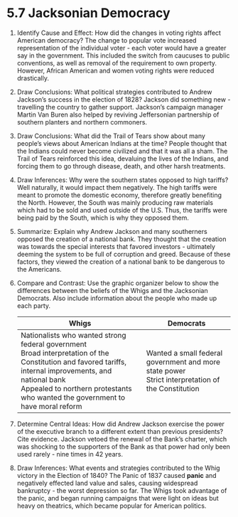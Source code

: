 # 5.7 Jacksonian Democracy

1. Identify Cause and Effect: How did the changes in voting rights affect American
   democracy?
   The change to popular vote increased representation of the individual voter - each voter would have a greater say in the government. This included the switch from caucuses to public conventions, as well as removal of the requirement to own property. However, African American and women voting rights were reduced drastically.
2. Draw Conclusions: What political strategies contributed to Andrew Jackson’s success in the
   election of 1828?
   Jackson did something new - travelling the country to gather support. Jackson’s campaign manager Martin Van Buren also helped by reviving Jeffersonian partnership of southern planters and northern commoners.
3. Draw Conclusions: What did the Trail of Tears show about many people’s views about
   American Indians at the time?
   People thought that the Indians could never become civilized and that it was all a sham. The Trail of Tears reinforced this idea, devaluing the lives of the Indians, and forcing them to go through disease, death, and other harsh treatments.
4. Draw Inferences: Why were the southern states opposed to high tariffs?
   Well naturally, it would impact them negatively. The high tariffs were meant to promote the domestic economy, therefore greatly benefiting the North. However, the South was mainly producing raw materials which had to be sold and used outside of the U.S. Thus, the tariffs were being paid by the South, which is why they opposed them.
5. Summarize: Explain why Andrew Jackson and many southerners opposed the creation of a
   national bank.
   They thought that the creation was towards the special interests that favored investors - ultimately deeming the system to be full of corruption and greed. Because of these factors, they viewed the creation of a national bank to be dangerous to the Americans.
6. Compare and Contrast: Use the graphic organizer below to show the differences between
   the beliefs of the Whigs and the Jacksonian Democrats. Also include information about the
   people who made up each party.

    | Whigs                                                                                                                                                                                                                                            | Democrats                                                                                            |
    |--------------------------------------------------------------------------------------------------------------------------------------------------------------------------------------------------------------------------------------------------|------------------------------------------------------------------------------------------------------|
    | Nationalists who wanted strong federal government<br/>Broad interpretation of the Constitution and favored tariffs, internal improvements, and national bank<br/>Appealed to northern protestants who wanted the government to have moral reform | Wanted a small federal government and more state power<br/>Strict interpretation of the Constitution |

7. Determine Central Ideas: How did Andrew Jackson exercise the power of the executive
   branch to a different extent than previous presidents? Cite evidence.
   Jackson vetoed the renewal of the Bank’s charter, which was shocking to the supporters of the Bank as that power had only been used rarely - nine times in 42 years.
8. Draw Inferences: What events and strategies contributed to the Whig victory in the
   Election of 1840?
   The Panic of 1837 caused **********panic********** and negatively effected land value and sales, causing widespread bankruptcy - the worst depression so far. The Whigs took advantage of the panic, and began running campaigns that were light on ideas but heavy on theatrics, which became popular for American politics.